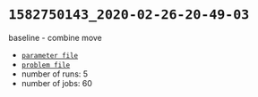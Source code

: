 # `1582750143_2020-02-26-20-49-03`

baseline - combine move
- [`parameter file`](./parameters.toml)
- [`problem file`](./problems.txt)
- number of runs: 5
- number of jobs: 60
